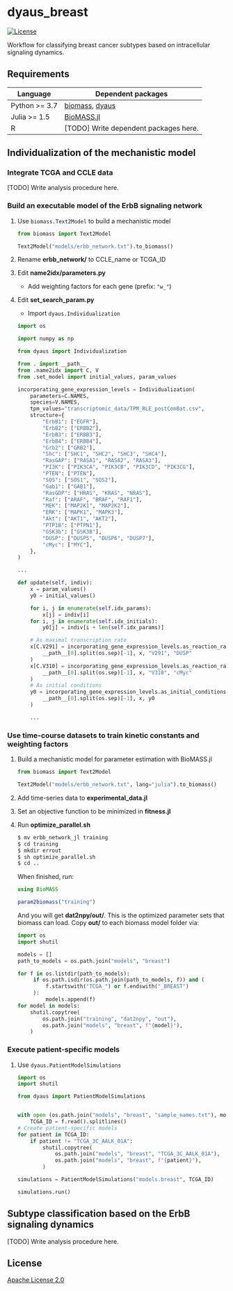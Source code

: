 # dyaus_breast

[![License](https://img.shields.io/badge/License-Apache%202.0-brightgreen.svg)](https://opensource.org/licenses/Apache-2.0)

Workflow for classifying breast cancer subtypes based on intracellular signaling dynamics.

## Requirements

| Language      | Dependent packages                                                                             |
| ------------- | ---------------------------------------------------------------------------------------------- |
| Python >= 3.7 | [biomass](https://github.com/okadalabipr/biomass), [dyaus](https://github.com/dyaus-dev/dyaus) |
| Julia >= 1.5  | [BioMASS.jl](https://github.com/himoto/BioMASS.jl)                                             |
| R             | [TODO] Write dependent packages here.                                                          |

## Individualization of the mechanistic model

### Integrate TCGA and CCLE data

[TODO] Write analysis procedure here.

### Build an executable model of the ErbB signaling network

1. Use `biomass.Text2Model` to build a mechanistic model

   ```python
   from biomass import Text2Model

   Text2Model("models/erbb_network.txt").to_biomass()
   ```

1. Rename **erbb_network/** to CCLE_name or TCGA_ID

1. Edit **name2idx/parameters.py**
   - Add weighting factors for each gene (prefix: `"w_"`)
1. Edit **set_search_param.py**

   - Import `dyaus.Individualization`

   ```python
   import os

   import numpy as np

   from dyaus import Individualization

   from . import __path__
   from .name2idx import C, V
   from .set_model import initial_values, param_values

   incorporating_gene_expression_levels = Individualization(
       parameters=C.NAMES,
       species=V.NAMES,
       tpm_values="transcriptomic_data/TPM_RLE_postComBat.csv",
       structure={
           "ErbB1": ["EGFR"],
           "ErbB2": ["ERBB2"],
           "ErbB3": ["ERBB3"],
           "ErbB4": ["ERBB4"],
           "Grb2": ["GRB2"],
           "Shc": ["SHC1", "SHC2", "SHC3", "SHC4"],
           "RasGAP": ["RASA1", "RASA2", "RASA3"],
           "PI3K": ["PIK3CA", "PIK3CB", "PIK3CD", "PIK3CG"],
           "PTEN": ["PTEN"],
           "SOS": ["SOS1", "SOS2"],
           "Gab1": ["GAB1"],
           "RasGDP": ["HRAS", "KRAS", "NRAS"],
           "Raf": ["ARAF", "BRAF", "RAF1"],
           "MEK": ["MAP2K1", "MAP2K2"],
           "ERK": ["MAPK1", "MAPK3"],
           "Akt": ["AKT1", "AKT2"],
           "PTP1B": ["PTPN1"],
           "GSK3b": ["GSK3B"],
           "DUSP": ["DUSP5", "DUSP6", "DUSP7"],
           "cMyc": ["MYC"],
       },
   )

   ...

   def update(self, indiv):
       x = param_values()
       y0 = initial_values()

       for i, j in enumerate(self.idx_params):
           x[j] = indiv[i]
       for i, j in enumerate(self.idx_initials):
           y0[j] = indiv[i + len(self.idx_params)]

       # As maximal transcription rate
       x[C.V291] = incorporating_gene_expression_levels.as_reaction_rate(
           __path__[0].split(os.sep)[-1], x, "V291", "DUSP"
       )
       x[C.V310] = incorporating_gene_expression_levels.as_reaction_rate(
           __path__[0].split(os.sep)[-1], x, "V310", "cMyc"
       )
       # As initial conditions
       y0 = incorporating_gene_expression_levels.as_initial_conditions(
           __path__[0].split(os.sep)[-1], x, y0
       )

       ...
   ```

### Use time-course datasets to train kinetic constants and weighting factors

1. Build a mechanistic model for parameter estimation with BioMASS.jl

   ```python
   from biomass import Text2Model

   Text2Model("models/erbb_network.txt", lang="julia").to_biomass()
   ```

1. Add time-series data to **experimental_data.jl**

1. Set an objective function to be minimized in **fitness.jl**

1. Run **optimize_parallel.sh**

   ```bash
   $ mv erbb_network_jl training
   $ cd training
   $ mkdir errout
   $ sh optimize_parallel.sh
   $ cd ..
   ```

   When finished, run:

   ```julia
   using BioMASS

   param2biomass("training")
   ```

   And you will get **dat2npy/out/**. This is the optimized parameter sets that biomass can load.
   Copy **out/** to each biomass model folder via:

   ```python
   import os
   import shutil

   models = []
   path_to_models = os.path.join("models", "breast")

   for f in os.listdir(path_to_models):
        if os.path.isdir(os.path.join(path_to_models, f)) and (
            f.startswith("TCGA_") or f.endswith("_BREAST")
        ):
            models.append(f)
   for model in models:
       shutil.copytree(
           os.path.join("training", "dat2npy", "out"),
           os.path.join("models", "breast", f"{model}"),
       )
   ```

### Execute patient-specific models

1. Use `dyaus.PatientModelSimulations`

   ```python
   import os
   import shutil

   from dyaus import PatientModelSimulations


   with open (os.path.join("models", "breast", "sample_names.txt"), mode="r") as f:
       TCGA_ID = f.read().splitlines()
   # Create patient-specific models
   for patient in TCGA_ID:
       if patient != "TCGA_3C_AALK_01A":
           shutil.copytree(
               os.path.join("models", "breast", "TCGA_3C_AALK_01A"),
               os.path.join("models", "breast", f"{patient}"),
           )

   simulations = PatientModelSimulations("models.breast", TCGA_ID)

   simulations.run()
   ```

## Subtype classification based on the ErbB signaling dynamics

[TODO] Write analysis procedure here.

## License

[Apache License 2.0](LICENSE)
